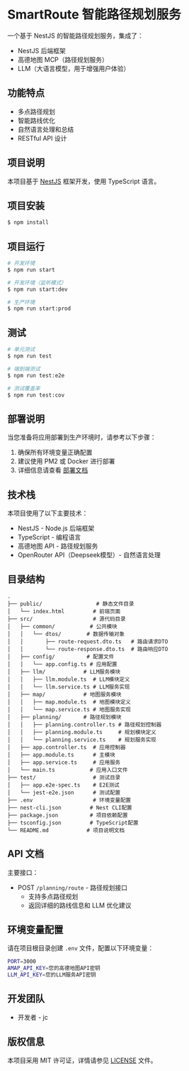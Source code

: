# SmartRoute 智能路径规划服务

一个基于 NestJS 的智能路径规划服务，集成了：
- NestJS 后端框架
- 高德地图 MCP（路径规划服务）
- LLM（大语言模型，用于增强用户体验）

## 功能特点

- 多点路径规划
- 智能路线优化
- 自然语言处理和总结
- RESTful API 设计

## 项目说明

本项目基于 [NestJS](https://github.com/nestjs/nest) 框架开发，使用 TypeScript 语言。

## 项目安装

```bash
$ npm install
```

## 项目运行

```bash
# 开发环境
$ npm run start

# 开发环境（监听模式）
$ npm run start:dev

# 生产环境
$ npm run start:prod
```

## 测试

```bash
# 单元测试
$ npm run test

# 端到端测试
$ npm run test:e2e

# 测试覆盖率
$ npm run test:cov
```

## 部署说明

当您准备将应用部署到生产环境时，请参考以下步骤：

1. 确保所有环境变量正确配置
2. 建议使用 PM2 或 Docker 进行部署
3. 详细信息请查看 [部署文档](https://docs.nestjs.com/deployment)

## 技术栈

本项目使用了以下主要技术：

- NestJS - Node.js 后端框架
- TypeScript - 编程语言
- 高德地图 API - 路径规划服务
- OpenRouter API（Deepseek模型）- 自然语言处理

## 目录结构

```
.
├── public/                 # 静态文件目录
│   └── index.html         # 前端页面
├── src/                   # 源代码目录
│   ├── common/           # 公共模块
│   │   └── dtos/        # 数据传输对象
│   │       ├── route-request.dto.ts   # 路由请求DTO
│   │       └── route-response.dto.ts  # 路由响应DTO
│   ├── config/          # 配置文件
│   │   └── app.config.ts # 应用配置
│   ├── llm/            # LLM服务模块
│   │   ├── llm.module.ts  # LLM模块定义
│   │   └── llm.service.ts # LLM服务实现
│   ├── map/            # 地图服务模块
│   │   ├── map.module.ts  # 地图模块定义
│   │   └── map.service.ts # 地图服务实现
│   ├── planning/       # 路径规划模块
│   │   ├── planning.controller.ts # 路径规划控制器
│   │   ├── planning.module.ts     # 规划模块定义
│   │   └── planning.service.ts    # 规划服务实现
│   ├── app.controller.ts  # 应用控制器
│   ├── app.module.ts      # 主模块
│   ├── app.service.ts     # 应用服务
│   └── main.ts           # 应用入口文件
├── test/                  # 测试目录
│   ├── app.e2e-spec.ts    # E2E测试
│   └── jest-e2e.json      # 测试配置
├── .env                   # 环境变量配置
├── nest-cli.json         # Nest CLI配置
├── package.json          # 项目依赖配置
├── tsconfig.json         # TypeScript配置
└── README.md            # 项目说明文档
```

## API 文档

主要接口：
- POST `/planning/route` - 路径规划接口
  - 支持多点路径规划
  - 返回详细的路线信息和 LLM 优化建议

## 环境变量配置

请在项目根目录创建 `.env` 文件，配置以下环境变量：

```bash
PORT=3000
AMAP_API_KEY=您的高德地图API密钥
LLM_API_KEY=您的LLM服务API密钥
```

## 开发团队

- 开发者 - jc

## 版权信息

本项目采用 MIT 许可证，详情请参见 [LICENSE](LICENSE) 文件。
